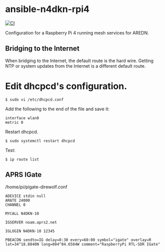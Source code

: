 # ansible-n4dkn-rpi4

[![CI](https://github.com/deekayen/ansible-n4dkn-rpi4/actions/workflows/ci.yml/badge.svg)](https://github.com/deekayen/ansible-n4dkn-rpi4/actions/workflows/ci.yml)

Configuration for a Raspberry Pi 4 running mesh services for AREDN.

## Bridging to the Internet

When bridging to the Internet, the default route is the hard wire. Getting NTP or system updates from the Internet is a different default route.

# Edit dhcpcd's configuration.

```
$ sudo vi /etc/dhcpcd.conf
```

Add the following to the end of the file and save it:

```
interface wlan0
metric 0
```

Restart dhcpcd.

```
$ sudo systemctl restart dhcpcd
```

Test:

```
$ ip route list
```

## APRS IGate

/home/pi/pigate-direwolf.conf

```
ADEVICE stdin null
ARATE 24000
CHANNEL 0

MYCALL N4DKN-10

IGSERVER noam.aprs2.net

IGLOGIN N4DKN-10 12345

PBEACON sendto=IG delay=0:30 every=60:00 symbol="igate" overlay=R lat=34^18.8840N long=084^04.6584W comment="RaspberryPi RTL-SDR IGate"
```

